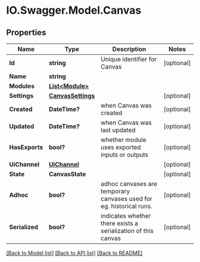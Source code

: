 # IO.Swagger.Model.Canvas
## Properties

Name | Type | Description | Notes
------------ | ------------- | ------------- | -------------
**Id** | **string** | Unique identifier for Canvas | [optional] 
**Name** | **string** |  | 
**Modules** | [**List&lt;Module&gt;**](Module.md) |  | 
**Settings** | [**CanvasSettings**](CanvasSettings.md) |  | [optional] 
**Created** | **DateTime?** | when Canvas was created | [optional] 
**Updated** | **DateTime?** | when Canvas was last updated | [optional] 
**HasExports** | **bool?** | whether module uses exported inputs or outputs | [optional] 
**UiChannel** | [**UiChannel**](UiChannel.md) |  | [optional] 
**State** | **CanvasState** |  | [optional] 
**Adhoc** | **bool?** | adhoc canvases are temporary canvases used for eg. historical runs. | [optional] 
**Serialized** | **bool?** | indicates whether there exists a serialization of this canvas | [optional] 

[[Back to Model list]](../README.md#documentation-for-models) [[Back to API list]](../README.md#documentation-for-api-endpoints) [[Back to README]](../README.md)

